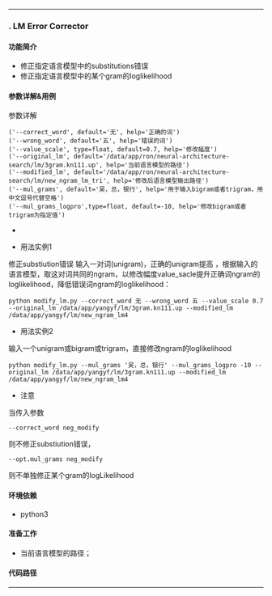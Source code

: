 
---
### . LM Error Corrector

#### 功能简介

- 修正指定语言模型中的substitutions错误
- 修正指定语言模型中的某个gram的loglikelihood

#### 参数详解&用例

参数详解

    ('--correct_word', default='无', help='正确的词')
	('--wrong_word', default='五', help='错误的词')
	('--value_scale', type=float, default=0.7, help='修改幅度')
	('--original_lm', default='/data/app/ron/neural-architecture-search/lm/3gram.kn111.up', help='当前语言模型的路径')
	('--modified_lm', default='/data/app/ron/neural-architecture-search/lm/new_ngram_lm_tri', help='修改后语言模型输出路径')
	('--mul_grams', default='吴，总，银行', help='用于输入bigram或者trigram，用中文逗号代替空格')
	('--mul_grams_logpro',type=float, default=-10, help='修改bigram或者trigram为指定值')

- 

- 用法实例1 

修正substiution错误 输入一对词(unigram)，正确的unigram提高
，根据输入的语言模型，取这对词共同的ngram，以修改幅度value_sacle提升正确词ngram的loglikelihood，降低错误词ngram的loglikelihood：

	python modify_lm.py --correct_word 无 --wrong_word 五 --value_scale 0.7 --original_lm /data/app/yangyf/lm/3gram.kn111.up --modified_lm /data/app/yangyf/lm/new_ngram_lm4

- 用法实例2 

输入一个unigram或bigram或trigram，直接修改ngram的loglikelihood

	python modify_lm.py --mul_grams '吴，总，银行' --mul_grams_logpro -10 --original_lm /data/app/yangyf/lm/3gram.kn111.up --modified_lm /data/app/yangyf/lm/new_ngram_lm4

- 注意

当传入参数

	--correct_word neg_modify 
则不修正substiution错误，

	--opt.mul_grams neg_modify
则不单独修正某个gram的logLikelihood

#### 环境依赖

- python3

#### 准备工作

- 当前语言模型的路径；

#### 代码路径

---
